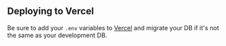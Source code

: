 ## Deploying to Vercel

Be sure to add your `.env` variables to [Vercel](https://vercel.com/) and migrate your DB if it's not the same as your development DB.
